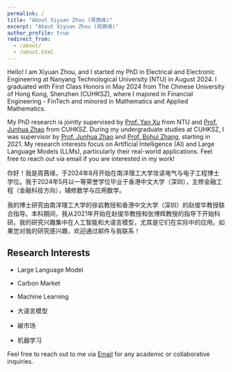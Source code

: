 ```yaml
---
permalink: /
title: "About Xiyuan Zhou (周茜缘)"
excerpt: "About Xiyuan Zhou (周茜缘)"
author_profile: true
redirect_from: 
  - /about/
  - /about.html
---
```


Hello! I am Xiyuan Zhou, and I started my PhD in Electrical and Electronic Engineering at Nanyang Technological University (NTU) in August 2024. I graduated with First Class Honors in May 2024 from The Chinese University of Hong Kong, Shenzhen (CUHKSZ), where I majored in Financial Engineering - FinTech and minored in Mathematics and Applied Mathematics.

My PhD research is jointly supervised by [Prof. Yan Xu](https://scholar.google.com.au/citations?user=ZAhePQ4AAAAJ&hl=en) from NTU and [Prof. Junhua Zhao](https://scholar.google.com/citations?user=M2oDRWEAAAAJ&hl=en) from CUHKSZ. During my undergraduate studies at CUHKSZ, I was supervisor by [Prof. Junhua Zhao](https://scholar.google.com/citations?user=M2oDRWEAAAAJ&hl=en) and [Prof. Bohui Zhang](https://sites.google.com/site/bohuizhang/), starting in 2021. My research interests focus on Artificial Intelligence (AI) and Large Language Models (LLMs), particularly their real-world applications. Feel free to reach out via email if you are interested in my work!

你好！我是周茜缘，于2024年8月开始在南洋理工大学攻读电气与电子工程博士学位。我于2024年5月以一等荣誉学位毕业于香港中文大学（深圳），主修金融工程（金融科技方向），辅修数学与应用数学。

我的博士研究由南洋理工大学的徐岩教授和香港中文大学（深圳）的赵俊华教授联合指导。本科期间，我从2021年开始在赵俊华教授和张博辉教授的指导下开始科研。我的研究兴趣集中在人工智能和大语言模型，尤其是它们在实际中的应用。如果您对我的研究感兴趣，欢迎通过邮件与我联系！

## Research Interests
- Large Language Model
- Carbon Market
- Machine Learning

- 大语言模型
- 碳市场
- 机器学习

Feel free to reach out to me via [Email](mailto:xiyuanzhou1@link.cuhk.edu.cn) for any academic or collaborative inquiries.
